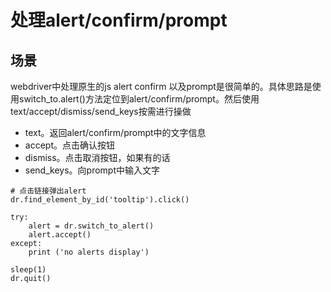 处理alert/confirm/prompt
========================

场景
----
webdriver中处理原生的js alert confirm 以及prompt是很简单的。具体思路是使用switch_to.alert()方法定位到alert/confirm/prompt。然后使用text/accept/dismiss/send_keys按需进行操做

* text。返回alert/confirm/prompt中的文字信息
* accept。点击确认按钮
* dismiss。点击取消按钮，如果有的话
* send_keys。向prompt中输入文字

```
# 点击链接弹出alert
dr.find_element_by_id('tooltip').click()

try:
	alert = dr.switch_to_alert()
	alert.accept()
except:
	print ('no alerts display')

sleep(1)
dr.quit()
```
